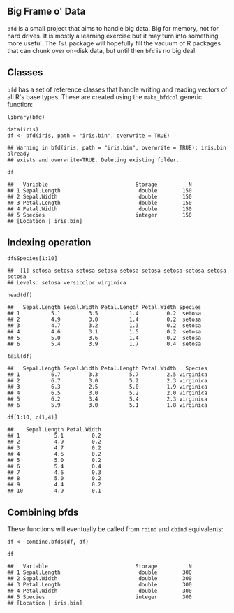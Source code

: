 Big Frame o' Data
-----------------

`bfd` is a small project that aims to handle big data. Big for memory,
not for hard drives. It is mostly a learning exercise but it may turn
into something more useful. The `fst` package will hopefully fill the
vacuum of R packages that can chunk over on-disk data, but until then
`bfd` is no big deal.

Classes
-------

`bfd` has a set of reference classes that handle writing and reading
vectors of all R's base types. These are created using the `make_bfdcol`
generic function:

    library(bfd)

    data(iris)
    df <- bfd(iris, path = "iris.bin", overwrite = TRUE)

    ## Warning in bfd(iris, path = "iris.bin", overwrite = TRUE): iris.bin already
    ## exists and overwrite=TRUE. Deleting existing folder.

    df

    ##   Variable                            Storage          N
    ## 1 Sepal.Length                         double        150
    ## 2 Sepal.Width                          double        150
    ## 3 Petal.Length                         double        150
    ## 4 Petal.Width                          double        150
    ## 5 Species                             integer        150
    ## [Location | iris.bin]

Indexing operation
------------------

    df$Species[1:10]

    ##  [1] setosa setosa setosa setosa setosa setosa setosa setosa setosa setosa
    ## Levels: setosa versicolor virginica

    head(df)

    ##   Sepal.Length Sepal.Width Petal.Length Petal.Width Species
    ## 1          5.1         3.5          1.4         0.2  setosa
    ## 2          4.9         3.0          1.4         0.2  setosa
    ## 3          4.7         3.2          1.3         0.2  setosa
    ## 4          4.6         3.1          1.5         0.2  setosa
    ## 5          5.0         3.6          1.4         0.2  setosa
    ## 6          5.4         3.9          1.7         0.4  setosa

    tail(df)

    ##   Sepal.Length Sepal.Width Petal.Length Petal.Width   Species
    ## 1          6.7         3.3          5.7         2.5 virginica
    ## 2          6.7         3.0          5.2         2.3 virginica
    ## 3          6.3         2.5          5.0         1.9 virginica
    ## 4          6.5         3.0          5.2         2.0 virginica
    ## 5          6.2         3.4          5.4         2.3 virginica
    ## 6          5.9         3.0          5.1         1.8 virginica

    df[1:10, c(1,4)]

    ##    Sepal.Length Petal.Width
    ## 1           5.1         0.2
    ## 2           4.9         0.2
    ## 3           4.7         0.2
    ## 4           4.6         0.2
    ## 5           5.0         0.2
    ## 6           5.4         0.4
    ## 7           4.6         0.3
    ## 8           5.0         0.2
    ## 9           4.4         0.2
    ## 10          4.9         0.1

Combining bfds
--------------

These functions will eventually be called from `rbind` and `cbind`
equivalents:

    df <- combine.bfds(df, df)

    df

    ##   Variable                            Storage          N
    ## 1 Sepal.Length                         double        300
    ## 2 Sepal.Width                          double        300
    ## 3 Petal.Length                         double        300
    ## 4 Petal.Width                          double        300
    ## 5 Species                             integer        300
    ## [Location | iris.bin]
